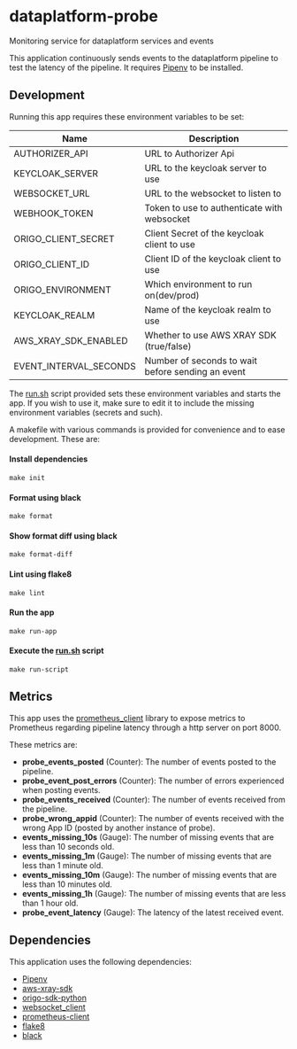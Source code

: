 # dataplatform-probe
Monitoring service for dataplatform services and events

This application continuously sends events to the dataplatform pipeline to test the latency of the pipeline.
It requires [Pipenv](https://github.com/pypa/pipenv) to be installed.
## Development
Running this app requires these environment variables to be set:

| Name                   | Description                                                         |
| ---------------------- | ------------------------------------------------------------------- |
| AUTHORIZER_API         | URL to Authorizer Api                                               |
| KEYCLOAK_SERVER        | URL to the keycloak server to use                                   |
| WEBSOCKET_URL          | URL to the websocket to listen to                                   |
| WEBHOOK_TOKEN          | Token to use to authenticate with websocket                         |
| ORIGO_CLIENT_SECRET    | Client Secret of the keycloak client to use                         |
| ORIGO_CLIENT_ID        | Client ID of the keycloak client to use                             |
| ORIGO_ENVIRONMENT      | Which environment to run on(dev/prod)                               |
| KEYCLOAK_REALM         | Name of the keycloak realm to use                                   |
| AWS_XRAY_SDK_ENABLED   | Whether to use AWS XRAY SDK (true/false)                            |
| EVENT_INTERVAL_SECONDS | Number of seconds to wait before sending an event                   |

The [run.sh](run.sh) script provided sets these environment variables and starts the app. If you wish to use it,
make sure to edit it to include the missing environment variables (secrets and such).

A makefile with various commands is provided for convenience and to ease development. These are:

#### Install dependencies
`make init`
#### Format using black
`make format`
#### Show format diff using black
`make format-diff`
#### Lint using flake8
`make lint`
#### Run the app
`make run-app`
#### Execute the [run.sh](run.sh) script
`make run-script`

## Metrics
This app uses the [prometheus_client](https://github.com/prometheus/client_python) library to expose
metrics to Prometheus regarding pipeline latency through a http server on port 8000.

These metrics are:
- **probe_events_posted** (Counter): The number of events posted to the pipeline.
- **probe_event_post_errors** (Counter): The number of errors experienced when posting events.
- **probe_events_received** (Counter): The number of events received from the pipeline.
- **probe_wrong_appid** (Counter): The number of events received with the wrong App ID (posted by another instance of probe).
- **events_missing_10s** (Gauge): The number of missing events that are less than 10 seconds old.
- **events_missing_1m** (Gauge): The number of missing events that are less than 1 minute old.
- **events_missing_10m** (Gauge): The number of missing events that are less than 10 minutes old.
- **events_missing_1h** (Gauge): The number of missing events that are less than 1 hour old.
- **probe_event_latency** (Gauge): The latency of the latest received event.

## Dependencies
This application uses the following dependencies:
- [Pipenv](https://github.com/pypa/pipenv)
- [aws-xray-sdk](https://docs.aws.amazon.com/xray/latest/devguide/xray-sdk-python.html)
- [origo-sdk-python](https://github.com/oslokommune/origo-sdk-python)
- [websocket_client](https://github.com/websocket-client/websocket-client)
- [prometheus-client](https://github.com/prometheus/client_python)
- [flake8](https://pypi.org/project/flake8/)
- [black](https://github.com/psf/black)
